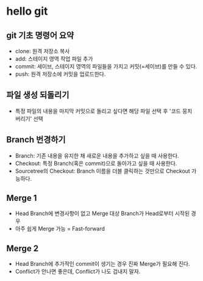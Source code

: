 # hello git

## git 기초 명령어 요약

- clone: 원격 저장소 복사
- add: 스테이지 영역 작업 파일 추가
- commit: 세이브, 스테이지 영역의 파일들을 가지고 커밋(=세이브)를 만들 수 있다.
- push: 원격 저장소에 커밋을 업로드한다.

## 파일 생성 되돌리기

- 특정 파일의 내용을 마지막 커밋으로 돌리고 싶다면 해당 파일 선택 후 '코드 뭉치 버리기' 선택

## Branch 번경하기

- Branch: 기존 내용을 유지한 채 새로운 내용을 추가하고 싶을 때 사용한다.
- Checkout: 특정 Branch(혹은 commit)으로 돌아가고 싶을 때 사용한다.
- Sourcetree의 Checkout: Branch 이름을 더블 클릭하는 것만으로 Checkout 가능하다.

## Merge 1

- Head Branch에 변경사항이 없고 Merge 대상 Branch가 Head로부터 시작된 경우
- 아주 쉽게 Merge 가능 = Fast-forward

## Merge 2

- Head Branch에 추가적인 commit이 생기는 경우 진짜 Merge가 필요해 진다.
- Conflict가 안나면 좋은데, Conflict가 나도 겁내지 말자.
